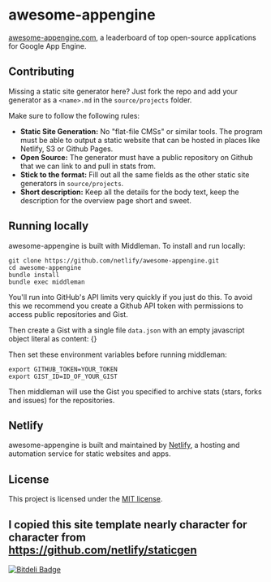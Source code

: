 # awesome-appengine

[awesome-appengine.com](http://www.awesome-appengine.com), a leaderboard of top open-source applications for Google App Engine.

## Contributing

Missing a static site generator here? Just fork the repo and add your generator
as a `<name>.md` in the `source/projects` folder.

Make sure to follow the following rules:

*   **Static Site Generation:** No "flat-file CMSs" or similar tools. The program must be able to output a static website that can be hosted in places like Netlify, S3 or Github Pages.
*   **Open Source:** The generator must have a public repository on Github that we can link to and pull in stats from.
*   **Stick to the format:** Fill out all the same fields as the other static site generators in `source/projects`.
*   **Short description:** Keep all the details for the body text, keep the description for the overview page short and sweet.

## Running locally

awesome-appengine is built with Middleman. To install and run locally:

    git clone https://github.com/netlify/awesome-appengine.git
    cd awesome-appengine
    bundle install
    bundle exec middleman

You'll run into GitHub's API limits very quickly if you just do this. To avoid this we recommend you create a Github API token with permissions to access public repositories and Gist.

Then create a Gist with a single file `data.json` with an empty javascript object literal as content: {}

Then set these environment variables before running middleman:

    export GITHUB_TOKEN=YOUR_TOKEN
    export GIST_ID=ID_OF_YOUR_GIST

Then middleman will use the Gist you specified to archive stats (stars, forks and issues) for the repositories.

## Netlify

awesome-appengine is built and maintained by [Netlify](https://www.netlify.com), a hosting and automation service for static websites and apps.

## License
This project is licensed under the [MIT license](http://opensource.org/licenses/MIT).

## I copied this site template nearly character for character from https://github.com/netlify/staticgen


[![Bitdeli Badge](https://d2weczhvl823v0.cloudfront.net/metadevfoundation/awesome-webapps/trend.png)](https://bitdeli.com/free "Bitdeli Badge")

